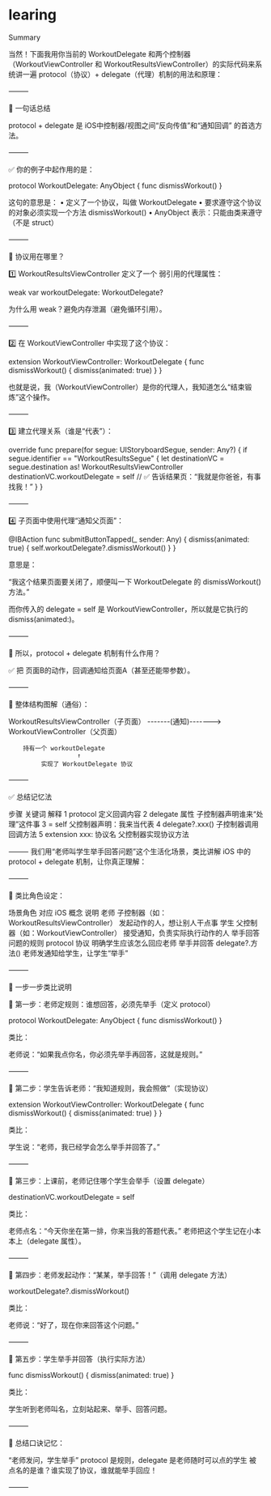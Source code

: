 # learing

<!--@START_MENU_TOKEN@-->Summary<!--@END_MENU_TOKEN@-->

当然！下面我用你当前的 WorkoutDelegate 和两个控制器（WorkoutViewController 和 WorkoutResultsViewController）的实际代码来系统讲一遍 protocol（协议）+ delegate（代理）机制的用法和原理：

⸻

🧠 一句话总结

protocol + delegate 是 iOS中控制器/视图之间“反向传值”和“通知回调” 的首选方法。

⸻

✅ 你的例子中起作用的是：

protocol WorkoutDelegate: AnyObject {
    func dismissWorkout()
}

这句的意思是：
    •    定义了一个协议，叫做 WorkoutDelegate
    •    要求遵守这个协议的对象必须实现一个方法 dismissWorkout()
    •    AnyObject 表示：只能由类来遵守（不是 struct）

⸻

🧱 协议用在哪里？

1️⃣ WorkoutResultsViewController 定义了一个 弱引用的代理属性：

weak var workoutDelegate: WorkoutDelegate?

为什么用 weak？避免内存泄漏（避免循环引用）。

⸻

2️⃣ 在 WorkoutViewController 中实现了这个协议：

extension WorkoutViewController: WorkoutDelegate {
    func dismissWorkout() {
        dismiss(animated: true)
    }
}

也就是说，我（WorkoutViewController）是你的代理人，我知道怎么“结束锻炼”这个操作。

⸻

3️⃣ 建立代理关系（谁是“代表”）：

override func prepare(for segue: UIStoryboardSegue, sender: Any?) {
    if segue.identifier == "WorkoutResultsSegue" {
        let destinationVC = segue.destination as! WorkoutResultsViewController
        destinationVC.workoutDelegate = self  // ✅ 告诉结果页：“我就是你爸爸，有事找我！”
    }
}


⸻

4️⃣ 子页面中使用代理“通知父页面”：

@IBAction func submitButtonTapped(_ sender: Any) {
    dismiss(animated: true) {
        self.workoutDelegate?.dismissWorkout()
    }
}

意思是：

“我这个结果页面要关闭了，顺便叫一下 WorkoutDelegate 的 dismissWorkout() 方法。”

而你传入的 delegate = self 是 WorkoutViewController，所以就是它执行的 dismiss(animated:)。

⸻

🎯 所以，protocol + delegate 机制有什么作用？

✅ 把 页面B的动作，回调通知给页面A（甚至还能带参数）。

⸻

🧩 整体结构图解（通俗）：

WorkoutResultsViewController（子页面） -------(通知)-------> WorkoutViewController（父页面）

        持有一个 workoutDelegate
                       ↑
             实现了 WorkoutDelegate 协议


⸻

✅ 总结记忆法

步骤    关键词    解释
1    protocol    定义回调内容
2    delegate 属性    子控制器声明谁来“处理”这件事
3    = self    父控制器声明：我来当代表
4    delegate?.xxx()    子控制器调用回调方法
5    extension xxx: 协议名    父控制器实现协议方法


⸻
我们用“老师叫学生举手回答问题”这个生活化场景，类比讲解 iOS 中的 protocol + delegate 机制，让你真正理解：

⸻

🧠 类比角色设定：

场景角色    对应 iOS 概念    说明
老师    子控制器（如：WorkoutResultsViewController）    发起动作的人，想让别人干点事
学生    父控制器（如：WorkoutViewController）    接受通知，负责实际执行动作的人
举手回答问题的规则    protocol 协议    明确学生应该怎么回应老师
举手并回答    delegate?.方法()    老师发通知给学生，让学生“举手”


⸻

🧱 一步一步类比说明

🧩 第一步：老师定规则：谁想回答，必须先举手（定义 protocol）

protocol WorkoutDelegate: AnyObject {
    func dismissWorkout()
}

类比：

老师说：“如果我点你名，你必须先举手再回答，这就是规则。”

⸻

🧩 第二步：学生告诉老师：“我知道规则，我会照做”（实现协议）

extension WorkoutViewController: WorkoutDelegate {
    func dismissWorkout() {
        dismiss(animated: true)
    }
}

类比：

学生说：“老师，我已经学会怎么举手并回答了。”

⸻

🧩 第三步：上课前，老师记住哪个学生会举手（设置 delegate）

destinationVC.workoutDelegate = self

类比：

老师点名：“今天你坐在第一排，你来当我的答题代表。”
老师把这个学生记在小本本上（delegate 属性）。

⸻

🧩 第四步：老师发起动作：“某某，举手回答！”（调用 delegate 方法）

workoutDelegate?.dismissWorkout()

类比：

老师说：“好了，现在你来回答这个问题。”

⸻

🧩 第五步：学生举手并回答（执行实际方法）

func dismissWorkout() {
    dismiss(animated: true)
}

类比：

学生听到老师叫名，立刻站起来、举手、回答问题。

⸻

🧠 总结口诀记忆：

“老师发问，学生举手”
protocol 是规则，delegate 是老师随时可以点的学生
被点名的是谁？谁实现了协议，谁就能举手回应！

⸻

